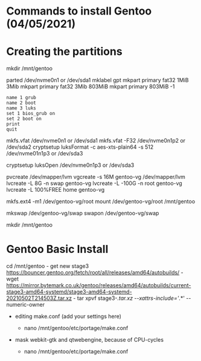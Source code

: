 # Commands to install Gentoo (04/05/2021)
# Creating the partitions
mkdir /mnt/gentoo

parted /dev/nvme0n1 or /dev/sda1
    mklabel gpt
    mkpart primary fat32 1MiB 3Mib
    mkpart primary fat32 3Mib 803MiB
    mkpart primary 803MiB -1

    name 1 grub
    name 2 boot
    name 3 luks
    set 1 bios_grub on
    set 2 boot on
    print
    quit

mkfs.vfat /dev/nvme0n1 or /dev/sda1
mkfs.vfat -F32 /dev/nvme0n1p2 or /dev/sda2
cryptsetup luksFormat -c aes-xts-plain64 -s 512 /dev/nvme01n1p3 or /dev/sda3

cryptsetup luksOpen /dev/nvme0n1p3 or /dev/sda3

pvcreate /dev/mapper/lvm
vgcreate -s 16M gentoo-vg /dev/mapper/lvm
lvcreate -L 8G -n swap gentoo-vg
lvcreate -L -100G -n root gentoo-vg
lvcreate -L 100%FREE home gentoo-vg

mkfs.ext4 -m1 /dev/gentoo-vg/root
mount /dev/gentoo-vg/root /mnt/gentoo

mkswap /dev/gentoo-vg/swap
swapon /dev/gentoo-vg/swap

mkdir /mnt/gentoo

# Gentoo Basic Install
cd /mnt/gentoo
    - get new stage3 https://bouncer.gentoo.org/fetch/root/all/releases/amd64/autobuilds/
        - wget https://mirror.bytemark.co.uk/gentoo/releases/amd64/autobuilds/current-stage3-amd64-systemd/stage3-amd64-systemd-20210502T214503Z.tar.xz
        - tar xpvf stage3-*.tar.xz --xattrs-include='*.*' --numeric-owner

- editing make.conf (add your settings here)
    - nano /mnt/gentoo/etc/portage/make.conf

- mask webkit-gtk and qtwebengine, because of CPU-cycles
    - nano /mnt/gentoo/etc/portage/make.conf

